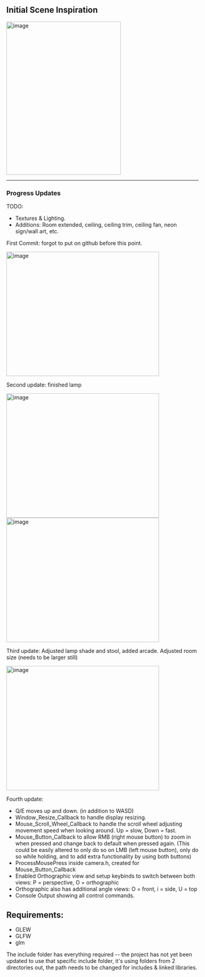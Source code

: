 ## Initial Scene Inspiration
 <img width="300" height="400" alt="image" src="https://github.com/user-attachments/assets/b853e1b9-eb3c-4ab4-88a3-7a1f8e4d3cf4" />

 
**************************************************************************************************

### Progress Updates

 TODO:
 * Textures & Lighting.
 * Additions: Room extended, ceiling, ceiling trim, ceiling fan, neon sign/wall art, etc.

 First Commit: forgot to put on github before this point.
 
 <img width="400" height="325" alt="image" src="https://github.com/user-attachments/assets/ce8d4637-9d95-49f7-bda7-788bfefa6ebc" />

 Second update: finished lamp
   
 <img width="400" height="325" alt="image" src="https://github.com/user-attachments/assets/d5333e49-71f2-4cf7-a2f9-13d22e2c80fd" />

 <img width="400" height="325" alt="image" src="https://github.com/user-attachments/assets/720ba0c0-7a06-4116-80bb-7f6f605ac54d" />

Third update: Adjusted lamp shade and stool, added arcade. Adjusted room size (needs to be larger still)

<img width="400" height="325" alt="image" src="https://github.com/user-attachments/assets/16b12b4b-6c24-402b-aa68-de01171cc6f5" />

Fourth update:

* Q/E moves up and down. (in addition to WASD)
* Window_Resize_Callback to handle display resizing.
* Mouse_Scroll_Wheel_Callback to handle the scroll wheel adjusting movement speed when looking around. Up = slow, Down = fast.
* Mouse_Button_Callback to allow RMB (right mouse button) to zoom in when pressed and change back to default when pressed again. (This could be easily altered to only do so on LMB (left mouse button), only do so while holding, and to add extra functionality by using both buttons)
* ProcessMousePress inside camera.h, created for Mouse_Button_Callback
* Enabled Orthographic view and setup keybinds to switch between both views: P = perspective, O = orthographic
* Orthographic also has additional angle views: O = front, i = side, U = top
* Console Output showing all control commands.







## Requirements:
* GLEW
* GLFW
* glm

The include folder has everything required -- the project has not yet been updated to use that specific include folder, it's using folders from 2 directories out, the path needs to be changed for includes & linked libraries. 
